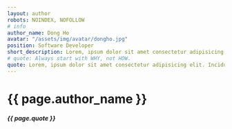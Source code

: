 ```yaml
---
layout: author
robots: NOINDEX, NOFOLLOW
# info
author_name: Dong Ho
avatar: "/assets/img/avatar/dongho.jpg"
position: Software Developer
short_description: Lorem, ipsum dolor sit amet consectetur adipisicing elit. Incidunt, cum dolor asperiores iusto ab possimus repellendus totam expedita dolore fuga. Amet harum dolor, blanditiis velit reprehenderit laborum distinctio cum illo.
# quote: Always start with WHY, not HOW.
quote: Lorem, ipsum dolor sit amet consectetur adipisicing elit. Incidunt, cum dolor asperiores iusto ab possimus repellendus totam expedita dolore fuga. Amet harum dolor, blanditiis velit reprehenderit laborum distinctio cum illo.
---
```

<div class="w3-mobile">
    <h1>{{ page.author_name }}</h1>
    <h5>{{ page.quote }}</h5>
</div>